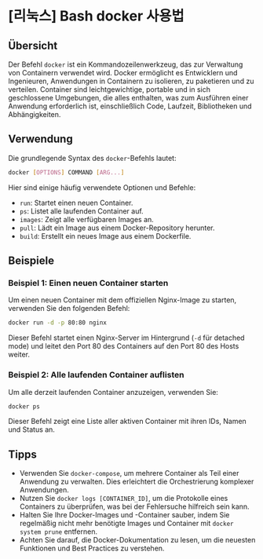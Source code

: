 # [리눅스] Bash docker 사용법

## Übersicht
Der Befehl `docker` ist ein Kommandozeilenwerkzeug, das zur Verwaltung von Containern verwendet wird. Docker ermöglicht es Entwicklern und Ingenieuren, Anwendungen in Containern zu isolieren, zu paketieren und zu verteilen. Container sind leichtgewichtige, portable und in sich geschlossene Umgebungen, die alles enthalten, was zum Ausführen einer Anwendung erforderlich ist, einschließlich Code, Laufzeit, Bibliotheken und Abhängigkeiten.

## Verwendung
Die grundlegende Syntax des `docker`-Befehls lautet:

```bash
docker [OPTIONS] COMMAND [ARG...]
```

Hier sind einige häufig verwendete Optionen und Befehle:

- `run`: Startet einen neuen Container.
- `ps`: Listet alle laufenden Container auf.
- `images`: Zeigt alle verfügbaren Images an.
- `pull`: Lädt ein Image aus einem Docker-Repository herunter.
- `build`: Erstellt ein neues Image aus einem Dockerfile.

## Beispiele
### Beispiel 1: Einen neuen Container starten
Um einen neuen Container mit dem offiziellen Nginx-Image zu starten, verwenden Sie den folgenden Befehl:

```bash
docker run -d -p 80:80 nginx
```
Dieser Befehl startet einen Nginx-Server im Hintergrund (`-d` für detached mode) und leitet den Port 80 des Containers auf den Port 80 des Hosts weiter.

### Beispiel 2: Alle laufenden Container auflisten
Um alle derzeit laufenden Container anzuzeigen, verwenden Sie:

```bash
docker ps
```
Dieser Befehl zeigt eine Liste aller aktiven Container mit ihren IDs, Namen und Status an.

## Tipps
- Verwenden Sie `docker-compose`, um mehrere Container als Teil einer Anwendung zu verwalten. Dies erleichtert die Orchestrierung komplexer Anwendungen.
- Nutzen Sie `docker logs [CONTAINER_ID]`, um die Protokolle eines Containers zu überprüfen, was bei der Fehlersuche hilfreich sein kann.
- Halten Sie Ihre Docker-Images und -Container sauber, indem Sie regelmäßig nicht mehr benötigte Images und Container mit `docker system prune` entfernen.
- Achten Sie darauf, die Docker-Dokumentation zu lesen, um die neuesten Funktionen und Best Practices zu verstehen.